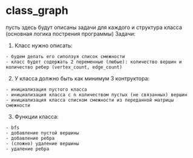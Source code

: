 # class_graph
пусть здесь будут описаны задачи для каждого и структура класса (основная логика пострения программы)
Задачи:
  1) Класс нужно описать:
  
    - будем делать его сиползуя список смежности
    - класс будет содержать 2 переменные (любые): количество вершин и количество ребер (vertex_count, edge_count)
  2) У класса должно быть как минимум 3 контруктора:
  
    - инициализация пустого класса
    - инициализация класса с n количеством пустых (не связанных) вершин
    - инициализация класса списком смежности из переданной матрицы смежности
  3) Функции класса:
    
    - bfs
    - добавление пустой вершины
    - добавление ребра
    - (сложно) удаление вершины
    - удаление ребра
